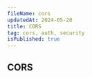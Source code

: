 ```yaml
---
fileName: cors
updatedAt: 2024-05-20
title: CORS
tag: cors, auth, security
isPublished: true
---
```


## CORS
